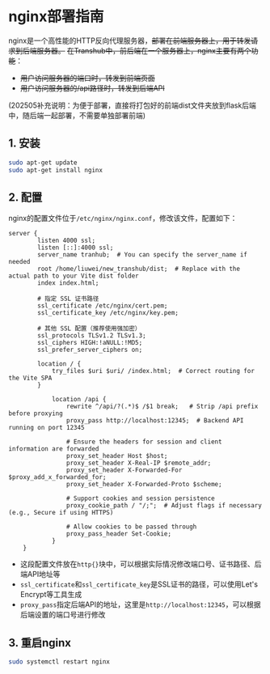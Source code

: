 # nginx部署指南
nginx是一个高性能的HTTP反向代理服务器，~~部署在前端服务器上，用于转发请求到后端服务器。~~
~~在Transhub中，前后端在一个服务器上，nginx主要有两个功能~~：  
- ~~用户访问服务器的端口时，转发到前端页面~~
- ~~用户访问服务器的/api路径时，转发到后端API~~

(202505补充说明：为便于部署，直接将打包好的前端dist文件夹放到flask后端中，随后端一起部署，不需要单独部署前端)

## 1. 安装
```bash
sudo apt-get update
sudo apt-get install nginx
```

## 2. 配置
nginx的配置文件位于`/etc/nginx/nginx.conf`，修改该文件，配置如下：
```nginx
server {
        listen 4000 ssl;
        listen [::]:4000 ssl;
        server_name tranhub;  # You can specify the server_name if needed
        root /home/liuwei/new_transhub/dist;  # Replace with the actual path to your Vite dist folder
        index index.html;

        # 指定 SSL 证书路径
        ssl_certificate /etc/nginx/cert.pem;
        ssl_certificate_key /etc/nginx/key.pem;

        # 其他 SSL 配置（推荐使用强加密）
        ssl_protocols TLSv1.2 TLSv1.3;
        ssl_ciphers HIGH:!aNULL:!MD5;
        ssl_prefer_server_ciphers on;

        location / {
            try_files $uri $uri/ /index.html;  # Correct routing for the Vite SPA
        }

            location /api {
                rewrite ^/api/?(.*)$ /$1 break;   # Strip /api prefix before proxying
                proxy_pass http://localhost:12345;  # Backend API running on port 12345

                # Ensure the headers for session and client information are forwarded
                proxy_set_header Host $host;
                proxy_set_header X-Real-IP $remote_addr;
                proxy_set_header X-Forwarded-For $proxy_add_x_forwarded_for;
                proxy_set_header X-Forwarded-Proto $scheme;

                # Support cookies and session persistence
                proxy_cookie_path / "/;";  # Adjust flags if necessary (e.g., Secure if using HTTPS)

                # Allow cookies to be passed through
                proxy_pass_header Set-Cookie;
            }
	}
```
- 这段配置文件放在`http{}`块中，可以根据实际情况修改端口号、证书路径、后端API地址等
- `ssl_certificate`和`ssl_certificate_key`是SSL证书的路径，可以使用Let's Encrypt等工具生成
- `proxy_pass`指定后端API的地址，这里是`http://localhost:12345`，可以根据后端设置的端口号进行修改
## 3. 重启nginx
```bash
sudo systemctl restart nginx
```
